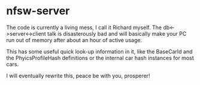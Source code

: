 # nfsw-server

The code is currently a living mess, I call it Richard myself. The db<->server<->client talk is disasterously bad and will basically make your PC run out of memory after about an hour of active usage. 

This has some useful quick look-up information in it, like the BaseCarId and the PhyicsProfileHash definitions or the internal car hash instances for most cars.

I will eventually rewrite this, peace be with you, prosperer!

